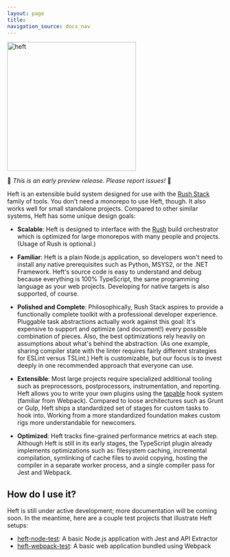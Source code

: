 ```yaml
---
layout: page
title:
navigation_source: docs_nav
---
```


<img src="{{ site.baseurl }}/images/heft-300x120.png" alt="heft" title="heft" style="width: 300px;"/>

🚨 *This is an early preview release. Please report issues!* 🚨

Heft is an extensible build system designed for use with the [Rush Stack](https://rushstack.io/) family of tools.
You don't need a monorepo to use Heft, though.  It also works well for small standalone projects.  Compared to
other similar systems, Heft has some unique design goals:

- **Scalable**: Heft is designed to interface with the [Rush](https://rushjs.io) build orchestrator which is
  optimized for large monorepos with many people and projects.  (Usage of Rush is optional.)

- **Familiar**: Heft is a plain Node.js application, so developers won't need to install any native prerequisites
  such as Python, MSYS2, or the .NET Framework.  Heft's source code is easy to understand and debug because everything
  is 100% TypeScript, the same programming language as your web projects.  Developing for native targets is also
  supported, of course.

- **Polished and Complete**: Philosophically, Rush Stack aspires to provide a functionally complete toolkit with
  a professional developer experience.  Pluggable task abstractions actually work against this goal:
  It's expensive to support and optimize (and document!) every possible combination of pieces.  Also, the best
  optimizations rely heavily on assumptions about what's behind the abstraction.  (As one example, sharing
  compiler state with the linter requires fairly different strategies for ESLint versus TSLint.)  Heft is customizable,
  but our focus is to invest deeply in one recommended approach that everyone can use.

- **Extensible**: Most large projects require specialized additional tooling such as preprocessors, postprocessors,
  instrumentation, and reporting.  Heft allows you to write your own plugins using the
  [tapable](https://www.npmjs.com/package/tapable) hook system (familiar from Webpack).  Compared to loose
  architectures such as Grunt or Gulp, Heft ships a standardized set of stages for custom tasks to hook into.
  Working from a more standardized foundation makes custom rigs more understandable for newcomers.

- **Optimized**: Heft tracks fine-grained performance metrics at each step.  Although Heft is still in its
  early stages, the TypeScript plugin already implements optimizations such as: filesystem caching,
  incremental compilation, symlinking of cache files to avoid copying, hosting the compiler in a separate
  worker process, and a single compiler pass for Jest and Webpack.


## How do I use it?

Heft is still under active development; more documentation will be coming soon.  In the meantime, here are
a couple test projects that illustrate Heft setups:

- [heft-node-test](https://github.com/microsoft/rushstack/tree/master/build-tests/heft-node-test): A basic Node.js
  application with Jest and API Extractor
- [heft-webpack-test](https://github.com/microsoft/rushstack/tree/master/build-tests/heft-webpack-test): A basic
  web application bundled using Webpack
